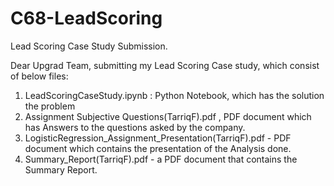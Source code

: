 # C68-LeadScoring 
Lead Scoring Case Study Submission.  

Dear Upgrad Team, submitting my Lead Scoring Case study, which consist of below files:
1. LeadScoringCaseStudy.ipynb : Python Notebook,  which has the solution the problem
2. Assignment Subjective Questions(TarriqF).pdf , PDF document which has Answers to the questions asked by the company.
3. LogisticRegression_Assignment_Presentation(TarriqF).pdf - PDF document which contains the presentation of the Analysis done.
4. Summary_Report(TarriqF).pdf - a PDF document that contains the Summary Report. 
